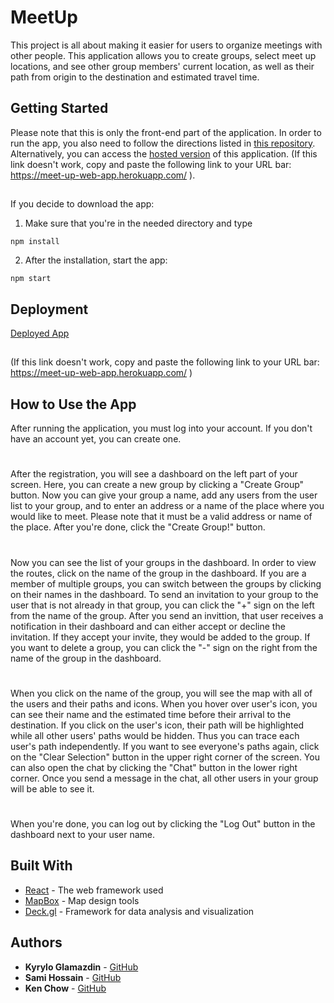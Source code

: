 # MeetUp

This project is all about making it easier for users to organize meetings with other people. This application allows you to create groups, select meet up locations, and see other group members' current location, as well as their path from origin to the destination and estimated travel time.

## Getting Started

Please note that this is only the front-end part of the application. In order to run the app, you also need to follow the directions listed in [this repository](https://github.com/Kyrylo-Glamazdin/Group_Navigation_Capstone_Backend).
Alternatively, you can access the [hosted version](https://meet-up-web-app.herokuapp.com/) of this application. (If this link doesn't work, copy and paste the following link to your URL bar: https://meet-up-web-app.herokuapp.com/ ).

##

If you decide to download the app:
1. Make sure that you're in the needed directory and type
```
npm install
```
2. After the installation, start the app:
```
npm start
```
## Deployment

[Deployed App](https://meet-up-web-app.herokuapp.com/)

##

(If this link doesn't work, copy and paste the following link to your URL bar: https://meet-up-web-app.herokuapp.com/ )

## How to Use the App

After running the application, you must log into your account. If you don't have an account yet, you can create one.

#

After the registration, you will see a dashboard on the left part of your screen. Here, you can create a new group by clicking a "Create Group" button. Now you can give your group a name, add any users from the user list to your group, and to enter an address or a name of the place where you would like to meet. Please note that it must be a valid address or name of the place. After you're done, click the "Create Group!" button. 

#

Now you can see the list of your groups in the dashboard. In order to view the routes, click on the name of the group in the dashboard. If you are a member of multiple groups, you can switch between the groups by clicking on their names in the dashboard. To send an invitation to your group to the user that is not already in that group, you can click the "+" sign on the left from the name of the group. After you send an invittion, that user receives a notification in their dashboard and can either accept or decline the invitation. If they accept your invite, they would be added to the group. If you want to delete a group, you can click the "-" sign on the right from the name of the group in the dashboard.

#

When you click on the name of the group, you will see the map with all of the users and their paths and icons. When you hover over user's icon, you can see their name and the estimated time before their arrival to the destination. If you click on the user's icon, their path will be highlighted while all other users' paths would be hidden. Thus you can trace each user's path independently. If you want to see everyone's paths again, click on the "Clear Selection" button in the upper right corner of the screen. You can also open the chat by clicking the "Chat" button in the lower right corner. Once you send a message in the chat, all other users in your group will be able to see it.

#

When you're done, you can log out by clicking the "Log Out" button in the dashboard next to your user name.

## Built With

* [React](https://reactjs.org/) - The web framework used
* [MapBox](https://www.mapbox.com/) - Map design tools
* [Deck.gl](https://deck.gl/) - Framework for data analysis and visualization

## Authors

* **Kyrylo Glamazdin** - [GitHub](https://github.com/Kyrylo-Glamazdin)
* **Sami Hossain** - [GitHub](https://github.com/Arboghast)
* **Ken Chow** - [GitHub](https://github.com/zhouyanpu)
